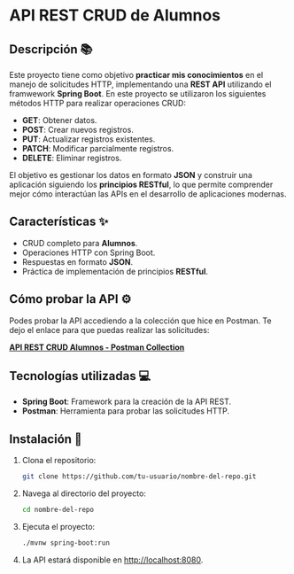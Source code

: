 # API REST CRUD de Alumnos

## Descripción 📚

Este proyecto tiene como objetivo **practicar mis conocimientos** en el manejo de solicitudes HTTP, implementando una **REST API** utilizando el framwework **Spring Boot**. En este proyecto se utilizaron los siguientes métodos HTTP para realizar operaciones CRUD:

- **GET**: Obtener datos.
- **POST**: Crear nuevos registros.
- **PUT**: Actualizar registros existentes.
- **PATCH**: Modificar parcialmente registros.
- **DELETE**: Eliminar registros.

El objetivo es gestionar los datos en formato **JSON** y construir una aplicación siguiendo los **principios RESTful**, lo que permite comprender mejor cómo interactúan las APIs en el desarrollo de aplicaciones modernas.

## Características ✨

- CRUD completo para **Alumnos**.
- Operaciones HTTP con Spring Boot.
- Respuestas en formato **JSON**.
- Práctica de implementación de principios **RESTful**.

## Cómo probar la API ⚙️

Podes probar la API accediendo a la colección que hice en Postman. Te dejo el enlace para que puedas realizar las solicitudes:

[**API REST CRUD Alumnos - Postman Collection**](https://www.postman.com/giancardone/apis-gianca/collection/fprii5q/api-cruid-alumnos?action=share&creator=40242380)

## Tecnologías utilizadas 💻

- **Spring Boot**: Framework para la creación de la API REST.
- **Postman**: Herramienta para probar las solicitudes HTTP.

## Instalación 🔧

1. Clona el repositorio:
    ```bash
    git clone https://github.com/tu-usuario/nombre-del-repo.git
    ```

2. Navega al directorio del proyecto:
    ```bash
    cd nombre-del-repo
    ```

3. Ejecuta el proyecto:
    ```bash
    ./mvnw spring-boot:run
    ```
4. La API estará disponible en [http://localhost:8080](http://localhost:8080).
